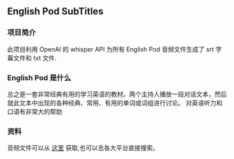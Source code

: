 ## English Pod SubTitles

### 项目简介
此项目利用 OpenAI 的 whisper API 为所有 English Pod 音频文件生成了 srt 字幕文件和 txt 文件.

### English Pod 是什么
总之是一套非常经典有用的学习英语的教材。两个主持人播放一段对话文本，然后就此文本中出现的各种经典、常用、有用的单词或词组进行讨论。
对英语听力和口语有非常大的帮助

### 资料
音频文件可以从 [这里](https://archive.org/details/englishpod_all) 获取,也可以去各大平台直接搜索。